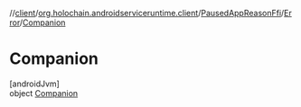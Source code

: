 //[client](../../../../../index.md)/[org.holochain.androidserviceruntime.client](../../../index.md)/[PausedAppReasonFfi](../../index.md)/[Error](../index.md)/[Companion](index.md)

# Companion

[androidJvm]\
object [Companion](index.md)